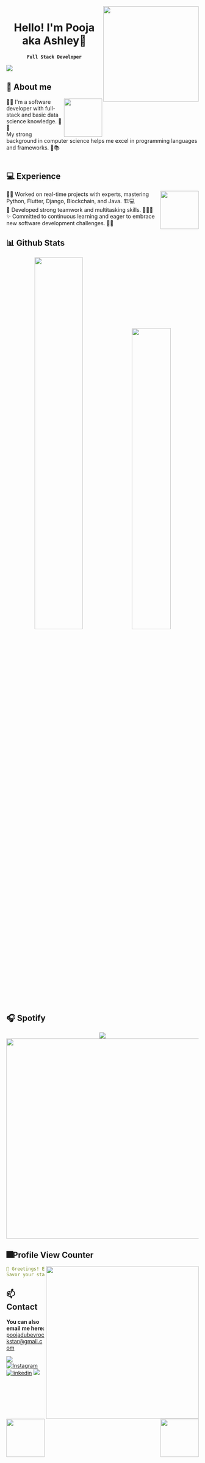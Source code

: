 <a href="https://ash-300.vercel.app/">
<img align="right" width="250" src="https://i.pinimg.com/originals/e3/da/93/e3da939bd48f9abb31fea4557fa9a5f1.gif">
</a>

<div style="text-align: center;">
  <h1><strong>Hello! I'm Pooja aka Ashley🌺</strong></h1>
  <strong><code>Full Stack Developer</code></strong>
</div>

<div align="left">
	
![](https://typograssy.deno.dev/api?text=I&nbsp;love&nbsp;coding&nbsp;✨&l0=none&l1=d48dd1&l2=d48dd1&l3=d48dd1&l4=d48dd1&bg=none&frame=none&speed=100&comment=)
</div>

## **🔮 About me**
<a href="https://github.com/poojadubeu01">
<img align="right" width="100" src="https://stareon.carrd.co/assets/images/gallery01/154bf892.gif?v92574008746751"></a>
🧙‍♂️ I'm a software developer with full-stack and basic data science knowledge. 🌸💜<br>My strong background in computer science helps me excel in programming languages and frameworks. 🔮📚
<br><br>

## **💻 Experience**
<a href="https://github.com/poojadubey01">
<img align="right" width="100" src="https://i.pinimg.com/originals/62/a3/0c/62a30c5d65b6cd0d00b9d6e0e1364f55.gif"></a>
🧙‍♂️ Worked on real-time projects with experts, mastering Python, Flutter, Django, Blockchain, and Java. 🏗️💻<br>
🤝 Developed strong teamwork and multitasking skills. 🤹‍♂️🚀<br>
✨ Committed to continuous learning and eager to embrace new software development challenges. 🌟🔭<br>

## **📊 Github Stats**
<p align="center">
  <img width="50%" src="https://github-readme-stats.vercel.app/api?username=poojadubey01&show_icons=true&count_private=true&theme=radical&hide_border=true" />
  <img width="45%" src="https://github-readme-stats.vercel.app/api/top-langs/?username=poojadubey01&show_icons=true&count_private=true&theme=radical&hide_border=true&layout=compact" />
</p>


## **🎧 Spotify**
<p align="center">
  <a href="https://spotify-github-profile.vercel.app/api/view?uid=z8vtap612j1ajql4wsyhl074i&redirect=true">
    <img src="https://spotify-github-profile.vercel.app/api/view?uid=z8vtap612j1ajql4wsyhl074i&cover_image=true&theme=default&show_offline=true&background_color=0d1117&interchange=false&bar_color_cover=true">
  </a>
  <a href="https://open.spotify.com/user/z8vtap612j1ajql4wsyhl074i?si=6962aa5c8435476f">
    <img width="525" src="https://spotify-recently-played-readme.vercel.app/api?user=z8vtap612j1ajql4wsyhl074i">
  </a>
</p>


## **🎆Profile View Counter**
<a href="https://www.instagram.com/_ecstasyy.__/"><img align="right" width=400 src="https://moe-counter.glitch.me/get/@poojadubey01?theme=rule34"></a>
<a href="https://github.com/poojadubey01"><img align="left" width="100" src="https://cutewallpaper.org/21/pokemon-background-gif/Pokemon-gif-transparent-clipart-images-gallery-for-free-.gif"></a>

```yaml
🌸 Greetings! Enchanted by my charm? Welcome to my domain!
Savor your stay! Delighted to have you in my world! 🌟💖
```
<!-- <br><br><br><br> -->
## **📫 Contact**
<a href="https://github.com/poojadubey01">
<img align="right" width="100" src="https://i.pinimg.com/originals/48/a2/22/48a222dc162ff97bd007c94eb53d2098.gif"/></a>

**You can also email me here:** poojadubeyrockstar@gmail.com

<!--<a href="https://github.com/Meghna-DAS/github-profile-views-counter"><img src="https://komarev.com/ghpvc/?username=poojadubey01">-->
[![](https://img.shields.io/github/followers/poojadubey01?label=Followers&style=social&color=purple)](https://github.com/well300)
[![Instagram](https://img.shields.io/badge/Instagram-_ecstasyy.__-purple?logo=instagram&logoColor=white)](https://www.instagram.com/_ecstasyy.__/)
[![linkedin](https://img.shields.io/badge/linkedin-pooja--dubey--3299621b1-purple?logo=linkedin&logoColor=white)](https://www.linkedin.com/in/pooja-dubey-3299621b1/)
[![](https://img.shields.io/badge/Mail-D14836?logo=gmail&logoColor=white&color=purple)](mailto:poojadubeyrockstar@gmail.com)
